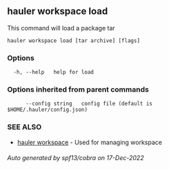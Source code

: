 ## hauler workspace load

This command will load a package tar

```
hauler workspace load [tar archive] [flags]
```

### Options

```
  -h, --help   help for load
```

### Options inherited from parent commands

```
      --config string   config file (default is $HOME/.hauler/config.json)
```

### SEE ALSO

* [hauler workspace](hauler_workspace.md)	 - Used for managing workspace

###### Auto generated by spf13/cobra on 17-Dec-2022
